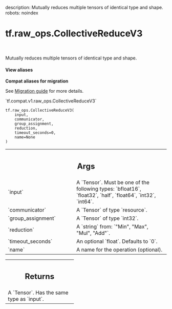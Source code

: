 description: Mutually reduces multiple tensors of identical type and shape.
robots: noindex

# tf.raw_ops.CollectiveReduceV3

<!-- Insert buttons and diff -->

<table class="tfo-notebook-buttons tfo-api nocontent" align="left">

</table>



Mutually reduces multiple tensors of identical type and shape.


<section class="expandable">
  <h4 class="showalways">View aliases</h4>
  <p>
<b>Compat aliases for migration</b>
<p>See
<a href="https://www.tensorflow.org/guide/migrate">Migration guide</a> for
more details.</p>
<p>`tf.compat.v1.raw_ops.CollectiveReduceV3`</p>
</p>
</section>

<pre class="devsite-click-to-copy prettyprint lang-py tfo-signature-link">
<code>tf.raw_ops.CollectiveReduceV3(
    input,
    communicator,
    group_assignment,
    reduction,
    timeout_seconds=0,
    name=None
)
</code></pre>



<!-- Placeholder for "Used in" -->


<!-- Tabular view -->
 <table class="responsive fixed orange">
<colgroup><col width="214px"><col></colgroup>
<tr><th colspan="2"><h2 class="add-link">Args</h2></th></tr>

<tr>
<td>
`input`<a id="input"></a>
</td>
<td>
A `Tensor`. Must be one of the following types: `bfloat16`, `float32`, `half`, `float64`, `int32`, `int64`.
</td>
</tr><tr>
<td>
`communicator`<a id="communicator"></a>
</td>
<td>
A `Tensor` of type `resource`.
</td>
</tr><tr>
<td>
`group_assignment`<a id="group_assignment"></a>
</td>
<td>
A `Tensor` of type `int32`.
</td>
</tr><tr>
<td>
`reduction`<a id="reduction"></a>
</td>
<td>
A `string` from: `"Min", "Max", "Mul", "Add"`.
</td>
</tr><tr>
<td>
`timeout_seconds`<a id="timeout_seconds"></a>
</td>
<td>
An optional `float`. Defaults to `0`.
</td>
</tr><tr>
<td>
`name`<a id="name"></a>
</td>
<td>
A name for the operation (optional).
</td>
</tr>
</table>



<!-- Tabular view -->
 <table class="responsive fixed orange">
<colgroup><col width="214px"><col></colgroup>
<tr><th colspan="2"><h2 class="add-link">Returns</h2></th></tr>
<tr class="alt">
<td colspan="2">
A `Tensor`. Has the same type as `input`.
</td>
</tr>

</table>

